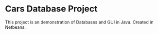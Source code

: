 # Cars Database Project
This project is an demonstration of Databases and GUI in Java. Created in Netbeans.
